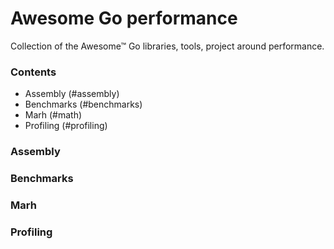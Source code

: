 # Awesome Go performance

Collection of the Awesome™ Go libraries, tools, project around performance.

### Contents

- Assembly (#assembly)
- Benchmarks (#benchmarks)
- Marh (#math)
- Profiling (#profiling)

### Assembly
### Benchmarks
### Marh
### Profiling
